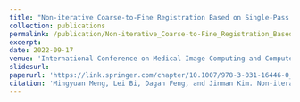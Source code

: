 ```yaml
---
title: "Non-iterative Coarse-to-Fine Registration Based on Single-Pass Deep Cumulative Learning"
collection: publications
permalink: /publication/Non-iterative_Coarse-to-Fine_Registration_Based_on_Single-Pass_Deep_Cumulative_Learning
excerpt: 
date: 2022-09-17
venue: 'International Conference on Medical Image Computing and Computer-Assisted Intervention (MICCAI)'
slidesurl: 
paperurl: 'https://link.springer.com/chapter/10.1007/978-3-031-16446-0_9'
citation: 'Mingyuan Meng, Lei Bi, Dagan Feng, and Jinman Kim. Non-iterative Coarse-to-Fine Registration Based on Single-Pass Deep Cumulative Learning. In International Conference on Medical Image Computing and Computer-Assisted Intervention (MICCAI), pages 88-97, 2022.'
---
```

